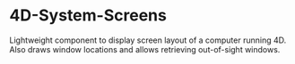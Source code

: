 4D-System-Screens
=================

Lightweight component to display screen layout of a computer running 4D. Also draws window locations and allows retrieving out-of-sight windows. 
